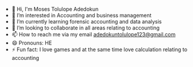 - 👋 Hi, I'm Moses Tolulope Adedokun
- 👀 I’m interested in Accounting and business management
- 🌱 I’m currently learning forensic accounting and data analysis 
- 💞️ I’m looking to collaborate in all areas relating to accounting
- 📫 How to reach me via my email adedokuntolulope123@gmail.com
- 😄 Pronouns: HE
- ⚡ Fun fact: I love games and at the same time love calculation relating to accounting

<!---
Mosesalani/Mosesalani is a ✨ special ✨ repository because its `README.md` (this file) appears on your GitHub profile.
You can click the Preview link to take a look at your changes.
--->
